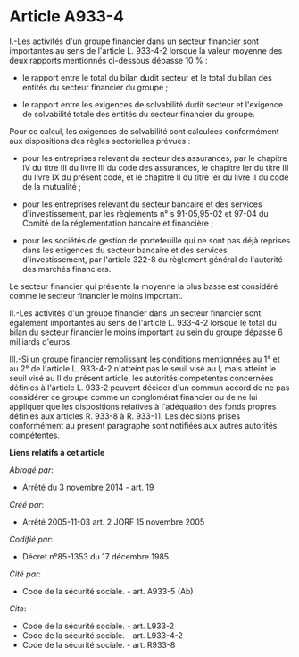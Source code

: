 # Article A933-4

I.-Les activités d'un groupe financier dans un secteur financier sont importantes au sens de l'article L. 933-4-2 lorsque la
valeur moyenne des deux rapports mentionnés ci-dessous dépasse 10 % :

- le rapport entre le total du bilan dudit secteur et le total du bilan des entités du secteur financier du groupe ;

- le rapport entre les exigences de solvabilité dudit secteur et l'exigence de solvabilité totale des entités du secteur
financier du groupe. 

Pour ce calcul, les exigences de solvabilité sont calculées conformément aux dispositions des règles sectorielles prévues :

- pour les entreprises relevant du secteur des assurances, par le chapitre IV du titre III du livre III du code des
assurances, le chapitre Ier du titre III du livre IX du présent code, et le chapitre II du titre Ier du livre II du code de
la mutualité ;

- pour les entreprises relevant du secteur bancaire et des services d'investissement, par les règlements n° s 91-05,95-02 et
97-04 du Comité de la réglementation bancaire et financière ;

- pour les sociétés de gestion de portefeuille qui ne sont pas déjà reprises dans les exigences du secteur bancaire et des
services d'investissement, par l'article 322-8 du règlement général de l'autorité des marchés financiers. 

Le secteur financier qui présente la moyenne la plus basse est considéré comme le secteur financier le moins important. 

II.-Les activités d'un groupe financier dans un secteur financier sont également importantes au sens de l'article L. 933-4-2
lorsque le total du bilan du secteur financier le moins important au sein du groupe dépasse 6 milliards d'euros. 

III.-Si un groupe financier remplissant les conditions mentionnées au 1° et au 2° de l'article L. 933-4-2 n'atteint pas le
seuil visé au I, mais atteint le seuil visé au II du présent article, les autorités compétentes concernées définies à
l'article L. 933-2 peuvent décider d'un commun accord de ne pas considérer ce groupe comme un conglomérat financier ou de ne
lui appliquer que les dispositions relatives à l'adéquation des fonds propres définies aux articles R. 933-8 à R. 933-11. Les
décisions prises conformément au présent paragraphe sont notifiées aux autres autorités compétentes.

**Liens relatifs à cet article**

_Abrogé par_:

  - Arrêté du 3 novembre 2014 - art. 19

_Créé par_:

  - Arrêté 2005-11-03 art. 2 JORF 15 novembre 2005

_Codifié par_:

  - Décret n°85-1353 du 17 décembre 1985

_Cité par_:

  - Code de la sécurité sociale. - art. A933-5 (Ab)

_Cite_:

  - Code de la sécurité sociale. - art. L933-2
  - Code de la sécurité sociale. - art. L933-4-2
  - Code de la sécurité sociale. - art. R933-8
